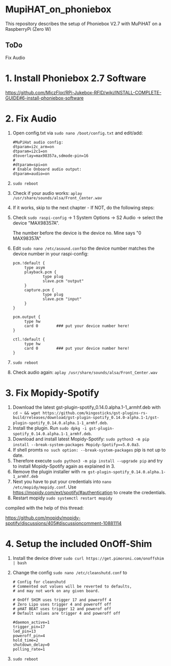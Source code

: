 # MupiHAT_on_phoniebox
This repository describes the setup of Phoniebox V2.7 with MuPiHAT on a RaspberryPi (Zero W) 

## ToDo

Fix Audio

# 1.  Install Phoniebox 2.7 Software

https://github.com/MiczFlor/RPi-Jukebox-RFID/wiki/INSTALL-COMPLETE-GUIDE#6-install-phoniebox-software

# 2. Fix Audio

1. Open config.txt via ```sudo nano /boot/config.txt``` and edit/add:
   ```
   #MuPiHat audio config:  
   dtparam=i2c_arm=on  
   dtparam=i2c1=on 
   dtoverlay=max98357a,sdmode-pin=16  
   #  
   #dtparam=spi=on  
   # Enable Onboard audio output: 
   dtparam=audio=on
   ```
3. ```sudo reboot```
4. Check if your audio works: ```aplay /usr/share/sounds/alsa/Front_Center.wav```
5. If it works, skip to the next chapter - If NOT, do the following steps:
6. Check ```sudo raspi-config``` -> 1   System Options ->  S2   Audio -> select the device "MAX98357A".
   
   The number before the device is the device no. Mine says "0   MAX98357A"

7. Edit ```sudo nano /etc/asound.conf```so the device number matches the device number in your raspi-config:
   ```
   pcm.!default {
        type asym
        playback.pcm {
                type plug
                slave.pcm "output"
        }
        capture.pcm {
                type plug
                slave.pcm "input"
        }
   }

   pcm.output {
        type hw
        card 0        ### put your device number here!
   }

   ctl.!default {
        type hw
        card 0        ### put your device number here!
   }
   ```
8. ```sudo reboot```
9. Check audio again: ```aplay /usr/share/sounds/alsa/Front_Center.wav```
   

# 3. Fix Mopidy-Spotify

1. Download the latest gst-plugin-spotify_0.14.0.alpha.1-1_armhf.deb with ```cd ~ && wget https://github.com/kingosticks/gst-plugins-rs-build/releases/download/gst-plugin-spotify_0.14.0-alpha.1-1/gst-plugin-spotify_0.14.0.alpha.1-1_armhf.deb```.
2. Install the plugin. Run ```sudo dpkg -i gst-plugin-spotify_0.14.0.alpha.1-1_armhf.deb```.
3. Download and install latest Mopidy-Spotify: ```sudo python3 -m pip install --break-system-packages Mopidy-Spotify==5.0.0a3```.
4. If shell promts ```no such option: --break-system-packages``` pip is not up to date.
5. Therefore execute ```sudo python3 -m pip install --upgrade pip``` and try to install Mopidy-Spotify again as explained in 3.
6. Remove the plugin installer with ```rm gst-plugin-spotify_0.14.0.alpha.1-1_armhf.deb```
7. Next you have to put your credentials into ```nano /etc/mopidy/mopidy.conf```. Use https://mopidy.com/ext/spotify/#authentication to create the credentials.
8. Restart mopidy ```sudo systemctl restart mopidy```

compiled with the help of this thread:

https://github.com/mopidy/mopidy-spotify/discussions/405#discussioncomment-10881114

# 4. Setup the included OnOff-Shim

1. Install the device driver ```sudo curl https://get.pimoroni.com/onoffshim | bash```
2. Change the config ```sudo nano /etc/cleanshutd.conf```
   to
   
   ```
   # Config for cleanshutd
   # Commented out values will be reverted to defaults,
   # and may not work on any given board.
   
   # OnOff SHIM uses trigger 17 and poweroff 4
   # Zero Lipo uses trigger 4 and poweroff off
   # pHAT BEAT uses trigger 12 and powerof off
   # Default values are trigger 4 and poweroff off

   #daemon_active=1
   trigger_pin=17
   led_pin=13
   poweroff_pin=4
   hold_time=2
   shutdown_delay=0
   polling_rate=1
   ```
3. ```sudo reboot```
